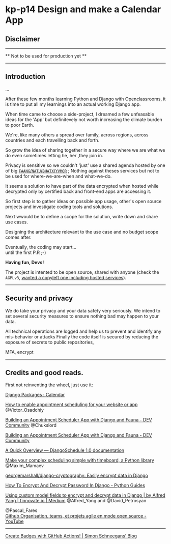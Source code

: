
  
  

# kp-p14 Design and make a Calendar App
  

    
## Disclaimer
  
---
  
  
** Not to be used for production yet **  
  
---
  
## Introduction  
  
...
  
  
After these few months learning Python and Django with Openclassrooms, it is time to put all my learnings into an actual working Django app.  
  
When time came to choose a side-project, I dreamed a few unfeasable ideas for the 'App' but definitevely not worth increasing the climate burden to poor Earth.  
  

We're, like many others a spread over family, across regions, across countries and each travelling back and forth.   

  
So grow the idea of sharing together in a secure way where we are what we do even sometimes letting he, her ,they join in.  
  
Privacy is sensitive so we couldn't 'just' use a shared agenda hosted by one of big [`FAANG`/`NATU`/`BHATX`/`YVMOR`](https://en.wikipedia.org/wiki/Big_Tech) ; Nothing against theses services but not to be used for where-we-are-when and what-we-do.  

It seems a solution to have part of the data encrypted when hosted while decrypted only by certified back and front-end apps are accessing it.

So first step is to gather ideas on possible app usage, other's open source projects and investigate coding tools and solutions.

Next wwould be to define a scope for the solution, write down and share use cases. 

Designing the architecture relevant to the use case and no budget scope comes after.  
  
Eventually, the coding may start...  
until the first P.R ;-)  
  
  
**Having fun, Devs!**  
  
  
  
The project is intented to be open source, shared with anyone (check the `AGPLv3`, [wanted a copyleft one including hosted services](https://opensource.org/faq#which-license)).   
  
  

---
  
 
## Security and privacy  
    
We do take your privacy and your data safety very seriously. 
We intend to set several security measures to ensure nothing bad may happen to your data.  
  
All technical operations are logged and help us to prevent and identify any mis-behavior or attacks
Finally the code itself is secured by reducing the exposure of secrets to public repositories,   
  
MFA, encrypt  

----  
  
## Credits and good reads.  

First not reinventing the wheel, just use it:  
  
[Django Packages : Calendar](https://djangopackages.org/grids/g/calendar/?python3=1)  
  
  
[How to enable appointment scheduling for your website or app](https://yalantis.com/blog/appointment-schedule/)
@Victor_Osadchiy

[Building an Appointment Scheduler App with Django and Fauna - DEV Community](https://dev.to/chukslord1/building-an-appointment-scheduler-app-with-django-and-fauna-2n9o)
@Chukslord


[Building an Appointment Scheduler App with Django and Fauna - DEV Community](https://dev.to/chukslord1/building-an-appointment-scheduler-app-with-django-and-fauna-2n9o)


[A Quick Overview — DjangoSchedule 1.0 documentation](https://django-scheduler.readthedocs.io/en/latest/overview.html)

[Make your complex scheduling simple with timeboard, a Python library](https://www.freecodecamp.org/news/introducing-timeboard-a-python-business-calendar-package-a2335898c697/)
@Maxim_Mamaev

[georgemarshall/django-cryptography: Easily encrypt data in Django](https://github.com/georgemarshall/django-cryptography)  
  


 [How To Encrypt And Decrypt Password In Django - Python Guides](https://pythonguides.com/encrypt-and-decrypt-password-in-django/)  

   
[Using custom model fields to encrypt and decrypt data in Django | by Alfred Yang | finnovate.io | Medium](https://medium.com/finnovate-io/using-custom-model-fields-to-encrypt-and-decrypt-data-in-django-8255a4960b72)
@Alfred_Yang and @David_Petrosyan   
  

@Pascal_Fares  
[Github Organisation, teams, et projets agile en mode open source - YouTube](https://www.youtube.com/watch?v=in-zf9Hx3_k)
  

---

[Create Badges with GitHub Actions! | Simon Schneegans’ Blog](http://schneegans.github.io/tutorials/2022/04/18/badges)
